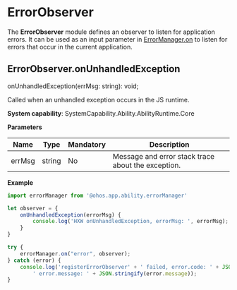 # ErrorObserver

The **ErrorObserver** module defines an observer to listen for application errors. It can be used as an input parameter in [ErrorManager.on](js-apis-app-ability-errorManager.md#errormanageron) to listen for errors that occur in the current application.

## ErrorObserver.onUnhandledException

onUnhandledException(errMsg: string): void;

Called when an unhandled exception occurs in the JS runtime.

**System capability**: SystemCapability.Ability.AbilityRuntime.Core

**Parameters**

| Name| Type| Mandatory| Description|
| -------- | -------- | -------- | -------- |
| errMsg | string | No| Message and error stack trace about the exception.|

**Example**

```ts
import errorManager from '@ohos.app.ability.errorManager'

let observer = {
    onUnhandledException(errorMsg) {
        console.log('HXW onUnhandledException, errorMsg: ', errorMsg);
    }
}

try {
    errorManager.on("error", observer);
} catch (error) {
    console.log('registerErrorObserver' + ' failed, error.code: ' + JSON.stringify(error.code) +
        ' error.message: ' + JSON.stringify(error.message));
}
```

